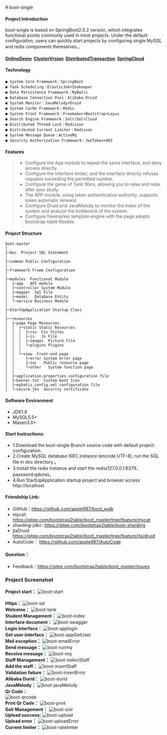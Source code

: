 ﻿﻿# boot-single

#### Project Introduction
boot-single is based on SpringBoot2.0.2 version, which integrates functional points commonly used in most projects. Under the default configuration, users can quickly start projects by configuring single MySQL and redis components themselves.。<br>

#### [OnlineDemo](http://106.12.30.85)  &nbsp;[ClusterVrsion](https://gitee.com/bootstrap2table/boot_master)   &nbsp;[DistributedTransaction](https://gitee.com/bootstrap2table/boot_master/tree/feature/jta/druid)  &nbsp;[SpringCloud](https://gitee.com/bootstrap2table/spring-cloud) 

#### Technology
    ● System Core Framework：SpringBoot
    ● Task Scheduling：ElasticJob+Zookeeper
    ● Data Persistence Framework：MyBatis
    ● Database Connection Pool：Alibaba Druid
    ● System Monitor：JavaMelody+Druid
    ● System Cache Framework：Redis
    ● System Front Framework：Freemaker+Bootstrap+Layui
    ● Search Engine Framework：Solr/SolrCloud
    ● Distributed Thread Lock：Redisson
    ● Distributed Current Limiter：Redisson
    ● System Message Queue：ActiveMq
    ● Security Authorization Framework：JwtToken+AES 
 
#### **Features**   
> * Configure the App module to repeat the same interface, and deny access directly.<br>
> * Configure the interface limiter, and the interface directly refuses requests exceeding the permitted number.<br>
> * Configure the game of Tank Wars, allowing you to relax and relax after your study.<br>
> * The APP module, using token authentication authority, supports token automatic renewal.<br>
> * Configure Druid and JavaMelody to monitor the index of the system and analyze the bottleneck of the system.<br>
> * Configure freemarker template engine with the page adopts bootstrap-table flexible.<br>



#### **Project Structure**
```
boot-master
│ 
├─doc  Project SQL Statement
│ 
├─common Public Configuration
│ 
├─framework Frame Configuration
│ 
├─modules  Functional Module
│  ├─app   API module
│  ├─controller System Module
│  ├─mapper  Sql File
│  ├─model   Database Entity 
│  └─service Business Module
│ 
├─StartUpApplication Startup Class
│  
├──resources
│  ├─page Page Resources
│  │  ├─static Static Resources
│  │  │  ├─css  Css Styles
│  │  │  ├─js   Js File
│  │  │  ├─images  Picture File 
│  │  │  └─plugins Plugins
│  │  │
│  │  └─view  Front-end page
│  │     ├─error System error page
│  │     ├─inc   Public resource page
│  │     └─other   System function page
│  │
│  ├─application.properties configuration file
│  ├─banner.txt  Custom boot Icon
│  ├─mybatis_config.xml configuration file
│  └─secure.jks  Security certificate
```
#### **Software Environment** 
- JDK1.8
- MySQL5.5+
- Maven3.0+
	 
#### **Start Instructions:**
- 1.Download the boot-single Branch source code with default project configuration.<br>
- 2.Create MySQL database ISEC instance (encode UTF-8), run the SQL file in doc directory.。<br>
- 3.Install the redis instance and start the redis(127.0.0.1:6379，password:qdone)。<br>
- 4.Run StartUpApplication startup project and browser access http://localhost<br>
	
#### **Friendship Link:**
- GitHub：https://github.com/apple987/boot_walk <br>
- mycat: https://gitee.com/bootstrap2table/boot_master/tree/feature/mycat<br>
- sharding-jdbc: https://gitee.com/bootstrap2table/boot-sharding<br>
- jtaDruid: https://gitee.com/bootstrap2table/boot_master/tree/feature/jta/druid<br>
- AutoCode： https://github.com/apple987/AutoCode<br>

#### **Question：**
- Feedback：https://gitee.com/bootstrap2table/boot_master/issues

### Project Screenshot
**Project start：** 
![boot-start](https://github.com/apple987/static/raw/master/boot/image/start.png "项目启动")<br>	
**Https：** 
![boot-ssl](https://github.com/apple987/static/raw/master/boot/image/ssl.png "初始化")<br>
**Welcome：** 
![boot-tank](https://github.com/apple987/static/raw/master/boot/image/tank.jpg "欢迎页面")<br>
**Student Management：** 
![boot-index](https://github.com/apple987/static/raw/master/boot/image/index.png "学生管理")<br>
**Interface document：** 
![boot-swagger](https://github.com/apple987/static/raw/master/boot/image/swagger.png "swagger在线文档")<br>
**Login interface：** 
![boot-applogin](https://github.com/apple987/static/raw/master/boot/image/appLogin.jpg "app登陆接口")<br>
**Get user interface：** 
![boot-appGetUser](https://github.com/apple987/static/raw/master/boot/image/appGetUser.jpg "app获得登陆信息接口")<br>
**Mail exception：** 
![boot-emailError](https://github.com/apple987/static/raw/master/boot/image/emailError.jpg "邮件发送异常")<br>
**Send message：** 
![boot-runmq](https://github.com/apple987/static/raw/master/boot/image/runmq.jpg "发送MQ消息")<br>
**Receive message：** 
![boot-mq](https://github.com/apple987/static/raw/master/boot/image/mq.jpg "MQ队列和订阅")<br>
**Staff Management：** 
![boot-selectStaff](https://github.com/apple987/static/raw/master/boot/image/selectStaff.jpg "职员信息列表")<br>
**Add the staff：** 
![boot-insertStaff](https://github.com/apple987/static/raw/master/boot/image/insertStaff.jpg "添加职员信息")<br>
**Validation failure：** 
![boot-insertError](https://github.com/apple987/static/raw/master/boot/image/insertStaffError.jpg "validate验证信息")<br>
**Alibaba Durid：** 
![boot-durid](https://github.com/apple987/static/raw/master/boot/image/druid.png "durid监控")<br>
**JavaMelody：** 
![boot-javaMelody](https://github.com/apple987/static/raw/master/boot/image/javaMelody.png "javaMelody监控")<br>
**Qr Code：** 	
![boot-qrcode](https://github.com/apple987/static/raw/master/boot/image/qrcode.png "生成二维码")<br>
**Print Qr Code：** 
![boot-print](https://github.com/apple987/static/raw/master/boot/image/print.png "打印二维码")<br>
**Solr Management：** 
![boot-solr](https://github.com/apple987/static/raw/master/boot/image/solr.png "solr导入数据")<br>
**Upload success:** 
![boot-upload](https://github.com/apple987/static/raw/master/boot/image/upload.jpg "文本上传")<br>
**Upload error：**
![boot-uploadError](https://github.com/apple987/static/raw/master/boot/image/uploadError.jpg "文件上传异常")<br>
**Current limiter：**
![boot-ratelimter](https://github.com/apple987/static/raw/master/boot/image/ratelimter.jpg "限流接口请求")<br>

	

		
        
